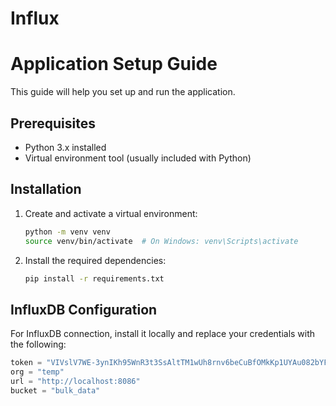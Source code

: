 # Influx

# Application Setup Guide

This guide will help you set up and run the application.

## Prerequisites

- Python 3.x installed
- Virtual environment tool (usually included with Python)

## Installation

1. Create and activate a virtual environment:

    ```bash
    python -m venv venv
    source venv/bin/activate  # On Windows: venv\Scripts\activate
    ```

2. Install the required dependencies:

    ```bash
    pip install -r requirements.txt
    ```

## InfluxDB Configuration

For InfluxDB connection, install it locally and replace your credentials with the following:

```python
token = "VIVslV7WE-3ynIKh95WnR3t3SsAltTM1wUh8rnv6beCuBfOMkKp1UYAu082bYF72Sc8is8R4mZgoJakr_9KK6w=="
org = "temp"
url = "http://localhost:8086"
bucket = "bulk_data"
